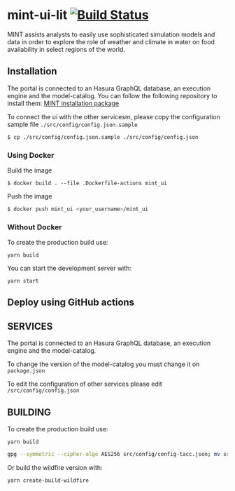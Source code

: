 # mint-ui-lit [![Build Status](https://travis-ci.com/mintproject/mint-ui-lit.svg?branch=master)](https://travis-ci.com/mintproject/mint-ui-lit)

MINT assists analysts to easily use sophisticated simulation models and data in order to explore the role of weather and climate in water on food availability in select regions of the world. 

## Installation

The portal is connected to an Hasura GraphQL database, an execution engine and the model-catalog. You can follow the following repository to install them: [MINT installation package](https://github.com/mintproject/installation_public)

To connect the ui with the other servicesm, please copy the configuration sample file `./src/config/config.json.sample`

```bash
$ cp ./src/config/config.json.sample ./src/config/config.json
```


### Using Docker 

Build the image

```
$ docker build . --file .Dockerfile-actions mint_ui
```

Push the image

```bash
$ docker push mint_ui <your_username>/mint_ui
```

### Without Docker

To create the production build use:
```
yarn build
```

You can start the development server with:
```
yarn start
```

## Deploy using GitHub actions

## SERVICES

The portal is connected to an Hasura GraphQL database, an execution engine and the model-catalog.

To change the version of the model-catalog you must change it on `package.json`

To edit the configuration of other services please edit `/src/config/config.json`

## BUILDING

To create the production build use:
```
yarn build
```

```bash
gpg --symmetric --cipher-algo AES256 src/config/config-tacc.json; mv src/config/config-tacc.json.gpg . 
```

Or build the wildfire version with:
```bash
yarn create-build-wildfire
```


